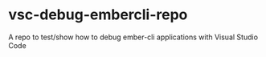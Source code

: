 # vsc-debug-embercli-repo
A repo to test/show how to debug ember-cli applications with Visual Studio Code
